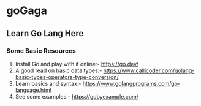 # goGaga
## Learn Go Lang Here
### Some Basic Resources
1. Install Go and play with it online:-  https://go.dev/
2. A good read on basic data types:- https://www.callicoder.com/golang-basic-types-operators-type-conversion/
4. Learn basics and syntax:- https://www.golangprograms.com/go-language.html
5. See some examples:- https://gobyexample.com/

